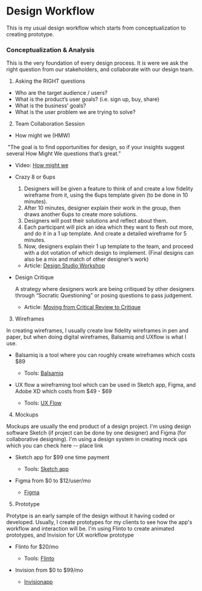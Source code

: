 # Design Workflow

This is my usual design workflow which starts from conceptualization to creating prototype. 

### Conceptualization & Analysis

This is the very foundation of every design process. It is were we ask the right question from our stakeholders, and collaborate with our design team.

1. Asking the RIGHT questions
* Who are the target audience / users?
* What is the product’s user goals? (i.e. sign up, buy, share)
* What is the business’ goals?
* What is the user problem we are trying to solve?

2. Team Collaboration Session
* How might we (HMW)

  "The goal is to find opportunities for design, so if your insights suggest several How Might We questions that’s great.”
  
  - Video: [How might we](https://vimeo.com/102964749)
  
* Crazy 8 or 6ups 
  1. Designers will be given a feature to think of and create a low fidelity wireframe from it, using the 6ups template   given (to be done in 10 minutes). 
  2. After 10 minutes, designer explain their work in the group, then draws another 6ups to create more solutions. 
  3. Designers will post their solutions and reflect about them.
  4. Each participant will pick an idea which they want to flesh out more, and do it in a 1 up template. And create a detailed wireframe for 5 minutes.
  5. Now, designers explain their 1 up template to the team, and proceed with a dot votation of which design to implement. (Final designs can also be a mix and match of other designer’s work)
  
  
    - Article: [Design Studio Workshop](https://articles.uie.com/design_studio_workshop/)
  
* Design Critique
    
    A strategy where designers work are being critiqued by other designers through “Socratic Questioning” or posing questions to pass judgement. 
    
    - Article: [Moving from Critical Review to Critique](https://www.uie.com/brainsparks/2011/10/27/moving-from-critical-review-to-critique/ )
    
3. Wireframes

  In creating wireframes, I usually create low fidelity wireframes in pen and paper, but when doing digital wireframes, Balsamiq and UXflow is what I use.
  
  * Balsamiq is a tool where you can roughly create wireframes which costs $89
  
    - Tools: [Balsamiq](https://balsamiq.com/)
    
  * UX flow a wireframing tool which can be used in Sketch app, Figma, and Adobe XD which costs from $49 - $69
  
    - Tools: [UX Flow](https://lstore.graphics/uxflow/)
  
4. Mockups

  Mockups are usually the end product of a design project. I'm using design software Sketch (if project can be done by one designer) and Figma (for collaborative designing). I'm using a design system in creating mock ups which you can check here -- place link
  
  * Sketch app for $99 one time payment
  
    - Tools: [Sketch app](https://www.sketchapp.com/)
    
  * Figma from $0 to $12/user/mo
  
    - [Figma](https://www.figma.com/)
  
 5. Prototype
  
  Protytpe is an early sample of the design without it having coded or developed. Usually, I create prototypes for my clients to see how the app's workflow and interaction will be. I'm using Flinto to create animated prototypes, and Invision for UX workflow prototype
  
  * Flinto for $20/mo
  
    - Tools: [Flinto](https://www.flinto.com/)
    
  * Invision from $0 to $99/mo
  
    - [Invisionapp](https://www.invisionapp.com/)
 
   
 
  
